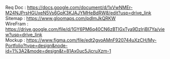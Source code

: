 Req Doc : https://docs.google.com/document/d/1xVwNMEr-M24NJPrsHGUxeN5Vs6GpK3KJAJYMHeBdRW8/edit?usp=drive_link <br>
Sitemap : https://www.gloomaps.com/pdlmJkQRKW <br>
WireFram : https://drive.google.com/file/d/1GY6PM6q40CN6zBTIGxTya9DzIrjBI7Ya/view?usp=drive_link <br>
Mockup : https://www.figma.com/file/edt2gvoAMnF920744uXzCH/My-Portfolio?type=design&node-id=1%3A2&mode=design&t=81Ax0uc5JjcruXzm-1 <br>
